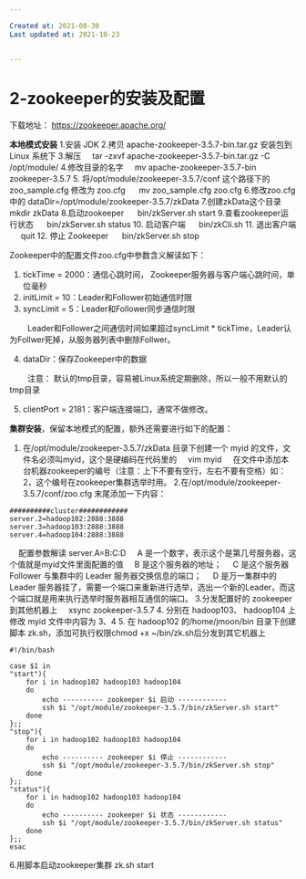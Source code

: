 ```yaml
---

Created at: 2021-08-30
Last updated at: 2021-10-23


---
```


# 2-zookeeper的安装及配置


下载地址： https://zookeeper.apache.org/

**本地模式安装**
1.安装 JDK
2.拷贝 apache-zookeeper-3.5.7-bin.tar.gz 安装包到 Linux 系统下
3.解压
    tar -zxvf apache-zookeeper-3.5.7-bin.tar.gz -C /opt/module/
4.修改目录的名字
    mv apache-zookeeper-3.5.7-bin zookeeper-3.5.7
5\. 将/opt/module/zookeeper-3.5.7/conf 这个路径下的 zoo\_sample.cfg 修改为 zoo.cfg
     mv zoo\_sample.cfg zoo.cfg
6.修改zoo.cfg 中的 dataDir=/opt/module/zookeeper-3.5.7/zkData
7.创建zkData这个目录  mkdir zkData
8.启动zookeeper
     bin/zkServer.sh start
9.查看zookeeper运行状态
     bin/zkServer.sh status
10\. 启动客户端
     bin/zkCli.sh
11\. 退出客户端
     quit
12\. 停止 Zookeeper
     bin/zkServer.sh stop

Zookeeper中的配置文件zoo.cfg中参数含义解读如下：

1. tickTime = 2000：通信心跳时间， Zookeeper服务器与客户端心跳时间，单位毫秒
2. initLimit = 10：Leader和Follower初始通信时限
3. syncLimit = 5：Leader和Follower同步通信时限

        Leader和Follower之间通信时间如果超过syncLimit \* tickTime，Leader认为Follwer死掉，从服务器列表中删除Follwer。

4. dataDir：保存Zookeeper中的数据

        注意： 默认的tmp目录，容易被Linux系统定期删除，所以一般不用默认的tmp目录

5. clientPort = 2181：客户端连接端口，通常不做修改。

**集群安装**，保留本地模式的配置，额外还需要进行如下的配置：
1. 在/opt/module/zookeeper-3.5.7/zkData 目录下创建一个 myid 的文件，文件名必须叫myid，这个是硬编码在代码里的
    vim myid
    在文件中添加本台机器zookeeper的编号（注意：上下不要有空行，左右不要有空格）如：2，这个编号在zookeeper集群选举时用。
2.在/opt/module/zookeeper-3.5.7/conf/zoo.cfg 末尾添加一下内容：
```
##########cluster############
server.2=hadoop102:2888:3888
server.3=hadoop103:2888:3888
server.4=hadoop104:2888:3888
```
    配置参数解读 server.A=B:C:D
    A 是一个数字，表示这个是第几号服务器，这个值就是myid文件里面配置的值
    B 是这个服务器的地址；
    C 是这个服务器 Follower 与集群中的 Leader 服务器交换信息的端口；
    D 是万一集群中的 Leader 服务器挂了，需要一个端口来重新进行选举，选出一个新的Leader，而这个端口就是用来执行选举时服务器相互通信的端口。
3.分发配置好的 zookeeper 到其他机器上
    xsync zookeeper-3.5.7
4\. 分别在 hadoop103、 hadoop104 上修改 myid 文件中内容为 3、4
5\. 在 hadoop102 的/home/jmoon/bin 目录下创建脚本 zk.sh，添加可执行权限chmod +x ~/bin/zk.sh后分发到其它机器上
```
#!/bin/bash

case $1 in
"start"){
    for i in hadoop102 hadoop103 hadoop104
    do
        echo ---------- zookeeper $i 启动 ------------
        ssh $i "/opt/module/zookeeper-3.5.7/bin/zkServer.sh start"
    done
};;
"stop"){
    for i in hadoop102 hadoop103 hadoop104
    do
        echo ---------- zookeeper $i 停止 ------------
        ssh $i "/opt/module/zookeeper-3.5.7/bin/zkServer.sh stop"
    done
};;
"status"){
    for i in hadoop102 hadoop103 hadoop104
    do
        echo ---------- zookeeper $i 状态 ------------
        ssh $i "/opt/module/zookeeper-3.5.7/bin/zkServer.sh status"
    done
};;
esac
```

6.用脚本启动zookeeper集群 zk.sh start

